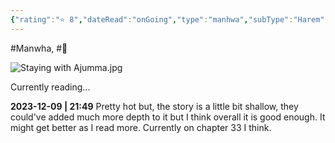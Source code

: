 ```yaml
---
{"rating":"⭐ 8","dateRead":"onGoing","type":"manhwa","subType":"Harem","title":"Staying With Ajumma","englishTitle":"Staying With Ajumma","year":2022,"dataSource":"webtoon.xyz","url":"https://www.webtoon.xyz/read/staying-with-ajumma/","genres":["Drama","Harem","Mature","Romance"],"Author":["Geurogoreu"],"Artist":["jjang-i"],"Chapters":24,"onlineRating":7.32,"image":"","released":true,"Websites":["https://www.webtoon.xyz/read/staying-with-ajumma/","https://manhuascan.com/manga/34006-staying-with-ajumma"],"Read":true,"lastRead":"yesterday","personalRating":8,"tags":["Manwha"],"dg-publish":true,"status":"📖 Reading","permalink":"/media-db/manhwa/staying-with-ajumma/","dgPassFrontmatter":true,"noteIcon":"3","created":"2023-12-09T21:39:06.689+05:30","updated":"2023-12-15T11:01:35.713+05:30"}
---
```


#Manwha, #🔞

![Staying with Ajumma.jpg](/img/user/Resources/%F0%9F%93%81%20Files/Manhwa%20Images/Staying%20with%20Ajumma/Staying%20with%20Ajumma.jpg)

Currently reading...

**2023-12-09 | 21:49**
Pretty hot but, the story is a little bit shallow, they could've added much more depth to it but I think overall it is good enough. It might get better as I read more. Currently on chapter 33 I think.